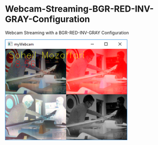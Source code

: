 # Webcam-Streaming-BGR-RED-INV-GRAY-Configuration
Webcam Streaming with a BGR-RED-INV-GRAY Configuration

![result](result.png)
